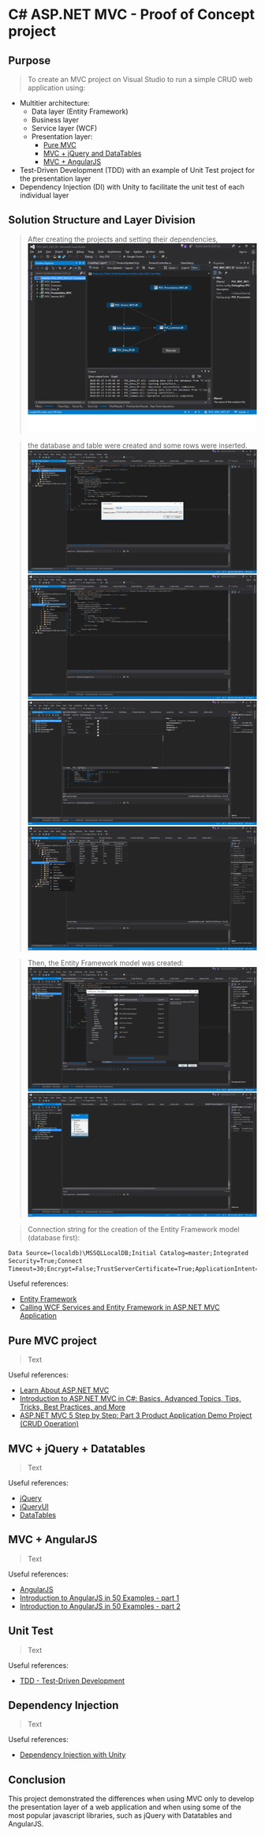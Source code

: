 # C# ASP.NET MVC - Proof of Concept project

## Purpose
> To create an MVC project on Visual Studio to run a simple CRUD web application using:
 * Multitier architecture:
   * Data layer (Entity Framework)
   * Business layer
   * Service  layer (WCF)
   * Presentation layer:
     * [Pure MVC](#pure-mvc-project)
     * [MVC + jQuery and DataTables](#mvc--jquery--datatables)
     * [MVC + AngularJS](#mvc--angularjs)
 * Test-Driven Development (TDD) with an example of Unit Test project for the presentation layer
 * Dependency Injection (DI) with Unity to facilitate the unit test of each individual layer

## Solution Structure and Layer Division
> After creating the projects and setting their dependencies,
![](https://github.com/rembertmagri/web_csharp/blob/master/images/architecture%20code%20map.png?raw=true)

> the database and table were created and some rows were inserted.
![](https://github.com/rembertmagri/web_csharp/blob/master/images/database%20creation.png?raw=true)
![](https://github.com/rembertmagri/web_csharp/blob/master/images/table%20creation.png?raw=true)
![](https://github.com/rembertmagri/web_csharp/blob/master/images/table%20creation2.png?raw=true)
![](https://github.com/rembertmagri/web_csharp/blob/master/images/data%20creation.png?raw=true)

> Then, the Entity Framework model was created:
![](https://github.com/rembertmagri/web_csharp/blob/master/images/ef%20model%20creation.png?raw=true)
![](https://github.com/rembertmagri/web_csharp/blob/master/images/ef%20model%20creation2.png?raw=true)

> Connection string for the creation of the Entity Framework model (database first):

    Data Source=(localdb)\MSSQLLocalDB;Initial Catalog=master;Integrated Security=True;Connect Timeout=30;Encrypt=False;TrustServerCertificate=True;ApplicationIntent=ReadWrite;MultiSubnetFailover=False

Useful references:
* [Entity Framework](https://docs.microsoft.com/en-us/aspnet/entity-framework)
* [Calling WCF Services and Entity Framework in ASP.NET MVC Application](https://www.youtube.com/watch?v=H6MzA1KW3o0)

## Pure MVC project

> Text

Useful references:
* [Learn About ASP.NET MVC](https://www.asp.net/mvc)
* [Introduction to ASP.NET MVC in C#: Basics, Advanced Topics, Tips, Tricks, Best Practices, and More](https://www.youtube.com/watch?v=phyV-OQNeRM)
* [ASP.NET MVC 5 Step by Step: Part 3 Product Application Demo Project (CRUD Operation)](https://www.youtube.com/watch?v=NAKLrsvBC6g)

## MVC + jQuery + Datatables

> Text

Useful references:
* [jQuery](https://jquery.com/)
* [jQueryUI](https://jqueryui.com/)
* [DataTables](https://datatables.net/)

## MVC + AngularJS

> Text

Useful references:
* [AngularJS](https://angularjs.org/)
* [Introduction to AngularJS in 50 Examples - part 1](https://www.youtube.com/watch?v=TRrL5j3MIvo)
* [Introduction to AngularJS in 50 Examples - part 2](https://www.youtube.com/watch?v=6J08m1H2BME)

## Unit Test

> Text

Useful references:
* [TDD - Test-Driven Development](https://msdn.microsoft.com/en-us/library/ff847525(v=vs.100).aspx)

## Dependency Injection

> Text

Useful references:
* [Dependency Injection with Unity](https://www.c-sharpcorner.com/article/dependency-injection-in-asp-net-mvc-5/)

## Conclusion

This project demonstrated the differences when using MVC only to develop the presentation layer of a web application and when using some of the most popular javascript libraries, such as jQuery with Datatables and AngularJS.
